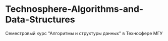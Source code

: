 # Technosphere-Algorithms-and-Data-Structures
Семестровый курс "Алгоритмы и структуры данных" в Техносфере МГУ
